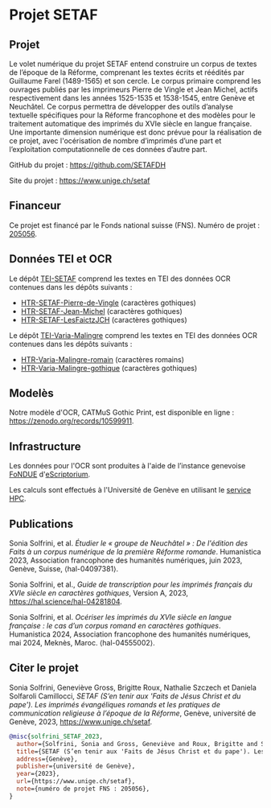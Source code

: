 # Projet SETAF

## Projet

Le volet numérique du projet SETAF entend construire un corpus de textes de l’époque de la Réforme, comprenant les textes écrits et réédités par Guillaume Farel (1489-1565) et son cercle. Le corpus primaire comprend les ouvrages publiés par les imprimeurs Pierre de Vingle et Jean Michel, actifs respectivement dans les années 1525-1535 et 1538-1545, entre Genève et Neuchâtel. Ce corpus permettra de développer des outils d’analyse textuelle spécifiques pour la Réforme francophone et des modèles pour le traitement automatique des imprimés du XVIe siècle en langue française. Une importante dimension numérique est donc prévue pour la réalisation de ce projet, avec l'océrisation de nombre d’imprimés d’une part et l’exploitation computationnelle de ces données d’autre part.

GitHub du projet : https://github.com/SETAFDH 

Site du projet : https://www.unige.ch/setaf


## Financeur

Ce projet est financé par le Fonds national suisse (FNS). Numéro de projet : [205056](https://data.snf.ch/grants/grant/205056).


## Données TEI et OCR

Le dépôt [TEI-SETAF](https://github.com/SETAFDH/TEI-SETAF) comprend les textes en TEI des données OCR contenues dans les dépôts suivants :
- [HTR-SETAF-Pierre-de-Vingle](https://github.com/SETAFDH/HTR-SETAF-Pierre-de-Vingle) (caractères gothiques)
- [HTR-SETAF-Jean-Michel](https://github.com/SETAFDH/HTR-SETAF-Jean-Michel) (caractères gothiques)
- [HTR-SETAF-LesFaictzJCH](https://github.com/SETAFDH/HTR-SETAF-LesFaictzJCH) (caractères gothiques)
  
Le dépôt [TEI-Varia-Malingre](https://github.com/SETAFDH/TEI-Varia-Malingre) comprend les textes en TEI des données OCR contenues dans les dépôts suivants :
- [HTR-Varia-Malingre-romain](https://github.com/SETAFDH/HTR-Varia-Malingre-romain) (caractères romains)
- [HTR-Varia-Malingre-gothique](https://github.com/SETAFDH/HTR-Varia-Malingre-gothique) (caractères gothiques)


## Modelès

Notre modèle d'OCR, CATMuS Gothic Print, est disponible en ligne : https://zenodo.org/records/10599911.


## Infrastructure

Les données pour l'OCR sont produites à l'aide de l’instance genevoise [FoNDUE](https://www.unige.ch/lettres/humanites-numeriques/recherche/projets-de-la-chaire/fondue) d'[eScriptorium](https://gitlab.com/scripta/escriptorium).

Les calculs sont effectués à l'Université de Genève en utilisant le [service HPC](https://www.unige.ch/eresearch/fr/services/hpc/).


## Publications

Sonia Solfrini, et al. _Étudier le « groupe de Neuchâtel » : De l'édition des Faits à un corpus numérique de la première Réforme romande_. Humanistica 2023, Association francophone des humanités numériques, juin 2023, Genève, Suisse, ⟨hal-04097381⟩.

Sonia Solfrini, et al., _Guide de transcription pour les imprimés français du XVIe siècle en caractères gothiques_, Version A, 2023, https://hal.science/hal-04281804.

Sonia Solfrini, et al. _Océriser les imprimés du XVIe siècle en langue française : le cas d’un corpus romand en caractères gothiques_. Humanistica 2024, Association francophone des humanités numériques, mai 2024, Meknès, Maroc. ⟨hal-04555002⟩.


## Citer le projet 

Sonia Solfrini, Geneviève Gross, Brigitte Roux, Nathalie Szczech et Daniela Solfaroli Camillocci, _SETAF (S’en tenir aux 'Faits de Jésus Christ et du pape'). Les imprimés évangéliques romands et les pratiques de communication religieuse à l’époque de la Réforme_, Genève, université de Genève, 2023, https://www.unige.ch/setaf.

```bibtex
@misc{solfrini_SETAF_2023,
  author={Solfrini, Sonia and Gross, Geneviève and Roux, Brigitte and Szczech, Nathalie and Solfaroli Camillocci, Daniela},
  title={SETAF (S’en tenir aux 'Faits de Jésus Christ et du pape'). Les imprimés évangéliques romands et les pratiques de communication religieuse à l’époque de la Réforme},
  address={Genève},
  publisher={université de Genève},
  year={2023},
  url={https://www.unige.ch/setaf},
  note={numéro de projet FNS : 205056},
}
```

